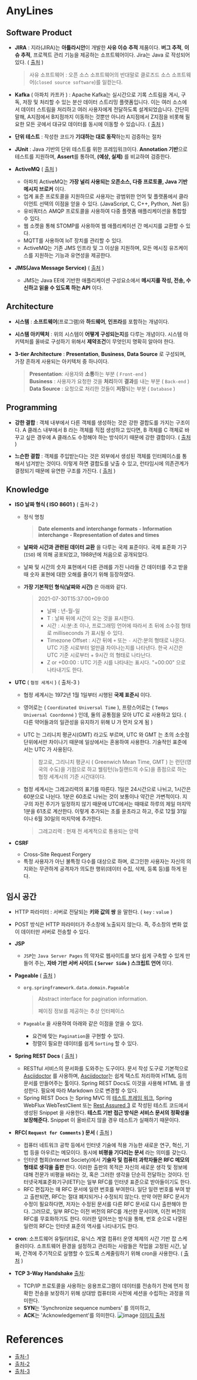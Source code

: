# AnyLines

## Software Product

- **JIRA** : 지라(JIRA)는 **아틀라시안**이 개발한 **사유 이슈 추적** 제품이다. **버그 추적**, **이슈 추적**, 프로젝트 관리 기능을 제공하는 소프트웨어이다. Jira는 Java 로 작성되어 있다. ( [출처](https://ko.wikipedia.org/wiki/%EC%A7%80%EB%9D%BC_(%EC%86%8C%ED%94%84%ED%8A%B8%EC%9B%A8%EC%96%B4)) )

  > 사유 소프트웨어 : 오픈 소스 소프트웨어의 반대말로 클로즈드 소스 소프트웨어(`closed source software`)를 일컫는다. 

- **Kafka** ( 아파치 카프카 ) : Apache Kafka는 실시간으로 기록 스트림을 게시, 구독, 저장 및 처리할 수 있는 분산 데이터 스트리밍 플랫폼입니다. 이는 여러 소스에서 데이터 스트림을 처리하고 여러 사용자에게 전달하도록 설계되었습니다. 간단히 말해, A지점에서 B지점까지 이동하는 것뿐만 아니라 A지점에서 Z지점을 비롯해 필요한 모든 곳에서 대규모 데이터를 동시에 이동할 수 있습니다.  ( [출처](https://www.redhat.com/ko/topics/integration/what-is-apache-kafka) )

- **단위 테스트** : 작성한 코드가 **기대하는 대로 동작**하는지 검증하는 절차

- **JUnit** : Java 기반의 단위 테스트를 위한 프레임워크이다. **Annotation 기반**으로 테스트를 지원하며, **Assert**를 통하여, **(예상, 실제)** 를 비교하여 검증한다.

- **ActiveMQ**  ( [출처](https://dev-jj.tistory.com/entry/MQ-Message-queue%EB%9E%80) )

  - 아파치 ActiveMQ는 **가장 널리 사용되는 오픈소스, 다중 프로토콜, Java 기반 메시지 브로커** 이다.
  - 업계 표준 프로토콜을 지원하므로 사용자는 광범위한 언어 및 플랫폼에서 클라이언트 선택의 이점을 얻을 수 있다. (JavaScript, C, C++, Python, .Net 등)
  - 유비쿼터스 AMQP 프로토콜을 사용하여 다중 플랫폼 애플리케이션을 통합할 수 있다.
  - 웹 소켓을 통해 STOMP를 사용하여 웹 애플리케이션 간 메시지를 교환할 수 있다.
  - MQTT를 사용하여 IoT 장치를 관리할 수 있다.
  - ActiveMQ는 기존 JMS 인프라 및 그 이상을 지원하며, 모든 메시징 유즈케이스를 지원하는 기능과 유연성을 제공한다.

- **JMS(Java Message Service)**  ( [출처](https://www.ibm.com/docs/ko/cics-ts/5.6?topic=server-java-message-service-jms) )

  - JMS는 Java EE에 기반한 애플리케이션 구성요소에서 **메시지를 작성, 전송, 수신하고 읽을 수 있도록 하는 API** 이다. 


## Architecture

- **시스템** : **소프트웨어**(프로그램)와 **하드웨어**, **인프라**를 포함하는 개념이다.

- **시스템 아키텍처** : 위의 시스템이 **어떻게 구성되는지**를 다루는 개념이다. 시스템 아키텍처를 올바로 구성하기 위해서 **제약조건**이 무엇인지 명확히 알아야 한다. 

- **3-tier Architecture** : **Presentation**, **Business**, **Data Source**  로 구성되며, 가장 흔하게 사용되는 아키텍처 중 하나이다.

  > **Presentation**: 사용자와 **소통**하는 부분  ( `Front-end` ) <br>
  > **Business** : 사용자가 요청한 것을 **처리**하여 **결과**를 내는 부분 ( `Back-end` ) <br>
  > **Data Source** : 요청으로 처리한 것들이 **저장**되는 부분 ( `Database` ) <br>

## Programming

- **강한 결합** : 객체 내부에서 다른 객체를 생성하는 것은 강한 결합도를 가지는 구조이다. A 클래스 내부에서 B 라는 객체를 직접 생성하고 있다면, B 객체를 C 객체로 바꾸고 싶은 경우에 A 클래스도 수정해야 하는 방식이기 때문에 강한 결합이다. ( [출처](https://devlog-wjdrbs96.tistory.com/165) )

- **느슨한 결합** : 객체를 주입받는다는 것은 외부에서 생성된 객체를 인터페이스를 통해서 넘겨받는 것이다. 이렇게 하면 결합도를 낮출 수 있고, 런타임시에 의존관계가 결정되기 때문에 유연한 구조를 가진다. ( [출처](https://devlog-wjdrbs96.tistory.com/165) )

## Knowledge

- **ISO 날짜 형식 ( ISO 8601 )**   ( 출처-2 )

  - 정식 명칭

    > **Date elements and** **interchange formats** **- Information interchange - Representation of dates and times**

  - **날짜와 시간과 관련된 데이터 교환** 을 다루는 국제 표준이다. 국제 표준화 기구 (`ISO`) 에 의해 공포되었고,  1988년에 처음으로 공개되었다.

  - 날짜 및 시간의 숫자 표현에서 다른 관례를 가진 나라들 간 데이터를 주고 받을 때 숫자 표현에 대한 오해를 줄이기 위해 등장하였다.

  - **가장 기본적인 형식(날짜와 시간)** 은 아래와 같다.

    > 2021-07-30T15:37:00+09:00
    >
    > - 날짜 : 년-월-일
    > - T : 날짜 뒤에 시간이 오는 것을 표시한다.
    > - 시간 : 시:분:초 이나, 프로그래밍 언어에 따라서 초 뒤에 소수점 형태로 milliseconds 가 표시될 수 있다.
    > - Timezone Offset : 시간 뒤에 `+` 또는 `-`  시간:분의 형태로 나온다. UTC 기준 시로부터 얼만큼 차이나는지를 나타낸다. 한국 시간은 UTC 기준 시로부터 + 9시간 의 형태로 나타난다.
    > - Z or +00:00 : UTC 기준 시를 나타내는 표시다.  "+00:00" 으로 나타내기도 한다.

- **UTC** ( `협정 세계시` )   ( 출처-3 )

  - 협정 세계시는 1972년 1월 1일부터 시행된 **국제 표준시** 이다.

  - 영어로는 ( `Coordinated Universal Time` ), 프랑스어로는 ( `Temps Universal Coordonné` ) 인데, 둘의 공통점을 모아 UTC 로 사용하고 있다. ( 다른 약어들과의 일관성을 유지하기 위해 U 가 먼저 오게 됨 )

  - UTC 는 그리니치 평균시(GMT) 라고도 부르며, UTC 와 GMT 는 초의 소숫점 단위에서만 차이나기 때문에 일상에서는 혼용하여 사용한다. 기술적인 표준에서는 UTC 가 사용된다.

    > 참고로, 그리니치 평균시 ( Greenwich Mean Time,  GMT ) 는 런던(영국의 수도)을 기점으로 하고 웰링턴(뉴질랜드의 수도)을 종점으로 하는 협정 세계시의 기준 시간대이다.

  - 협정 세계시는 그레고리력의 표기를 따른다. 1일은 24시간으로 나뉘고, 1시간은 60분으로 나뉜다. 1분은 60초로 나뉘는 것이 보통이나 약간은 가변적이다. 지구의 자전 주기가 일정하지 않기 때문에 UTC에서는 때때로 하루의 제일 마지막 1분을 61초로 계산한다. 이렇게 추가되는 초를 윤초라고 하고, 주로 12월 31일이나 6월 30일의 마지막에 추가한다. 

    > 그레고리력 : 현재 전 세계적으로 통용되는 양력

- **CSRF** 

  - Cross-Site Request Forgery
  - 특정 사용자가 아닌 불특정 다수를 대상으로 하며, 로그인한 사용자는 자신의 의지와는 무관하게 공격자가 의도한 행위(데이터 수집, 삭제, 등록 등)를 하게 된다.

## 임시 공간

- HTTP 파라미터 : 서버로 전달되는 **키와 값의 쌍** 을 말한다. ( `key` : `value` )

- POST 방식은 HTTP 파라미터가 주소창에 노출되지 않는다. 즉, 주소창의 변화 없이 데이터만 서버로 전송할 수 있다.

- **JSP**

  -  `JSP`는  `Java Server Pages` 의 약자로 웹사이트를 보다 쉽게 구축할 수 있게 만들어 주는, **자바 기반 서버 사이드 ( `Server Side` )  스크립트 언어** 이다. 

- **Pageable** ( [출처](http://devstory.ibksplatform.com/2020/03/spring-boot-jpa-pageable.html) )

  - `org.springframework.data.domain.Pageable` 

    > Abstract interface for pagination information.
    >
    > 페이징 정보를 제공하는 추상 인터페이스

  - `Pageable` 을 사용하여 아래와 같은 이점을 얻을 수 있다.

    - 요건에 맞는 `Pagination`을 구현할 수 있다.
    - 정렬이 필요한 데이터를 쉽게 `Sorting` 할 수 있다.

- **Spring REST Docs**  ( [출처](https://subji.github.io/posts/2021/01/06/springrestdocsexample) )

  - RESTful 서비스의 문서화를 도와주는 도구이다. 문서 작성 도구로 기본적으로  [Asciidoctor](https://asciidoctor.org/) 를 사용하며,  [Asciidoctor](https://asciidoctor.org/)는 쉽게 텍스트 처리하여 HTML 등의 문서를 만들어주는 툴이다. Spring REST Docs도 이것을 사용해 HTML 을 생성한다. 필요에 따라 Markdown 으로 변경할 수 있다.
  - Spring REST Docs 는 Spring MVC 의 [테스트 프레임 워크](https://docs.spring.io/spring-framework/docs/5.0.x/spring-framework-reference/testing.html#spring-mvc-test-framework), Spring WebFlux WebTestClient 또는 [Rest Assured 3](http://rest-assured.io/) 로 작성된 테스트 코드에서 생성된 Snippet 을 사용한다. **테스트 기반 접근 방식은 서비스 문서의 정확성을 보장해준다.** Snippet 이 올바르지 않을 경우 테스트가 실패하기 때문이다.

- **RFC( `Request for Comments` ) 문서**  ( [출처](https://ko.wikipedia.org/wiki/RFC) )

  - 컴퓨터 네트워크 공학 등에서 인터넷 기술에 적용 가능한 새로운 연구, 혁신, 기법 등을 아우르는 메모이다. 동시에 **비평을 기다리는 문서** 라는 의미를 갖는다.
  - 인터넷 협회(Internet Society)에서 **기술자 및 컴퓨터 과학자들은 RFC 메모의 형태로 생각을 출판** 한다. 이러한 출판의 목적은 자신의 새로운 생각 및 정보에 대해 전문가 비평을 바라는 것, 혹은 그러한 생각을 단순히 전달하는 것이다. 인터넷국제표준화기구(IETF)는 일부 RFC를 인터넷 표준으로 받아들이기도 한다.
  - RFC 편집자는 매 RFC 문서에 일련 번호를 부여한다. 일단 일련 번호를 부여 받고 출판되면, RFC는 절대 폐지되거나 수정되지 않는다. 만약 어떤 RFC 문서가 수정이 필요하다면, 저자는 수정된 문서를 다른 RFC 문서로 다시 출판해야 한다. 그러므로, 일부 RFC는 이전 버전의 RFC를 개선한 문서이며, 이전 버전의 RFC를 무효화하기도 한다. 이러한 덮어쓰는 방식을 통해, 번호 순으로 나열된 일련의 RFC는 인터넷 표준의 역사를 나타내기도 한다.

- **cron**:  소프트웨어 유틸리티로, 유닉스 계열 컴퓨터 운영 체제의 시간 기반 잡 스케줄러이다. 소프트웨어 환경을 설정하고 관리하는 사람들은 작업을 고정된 시간, 날짜, 간격에 주기적으로 실행할 수 있도록 스케줄링하기 위해 cron을 사용한다. ( [출처](https://ko.wikipedia.org/wiki/Cron) )

- **TCP 3-Way Handshake** [출처](https://mindnet.tistory.com/entry/%EB%84%A4%ED%8A%B8%EC%9B%8C%ED%81%AC-%EC%89%BD%EA%B2%8C-%EC%9D%B4%ED%95%B4%ED%95%98%EA%B8%B0-22%ED%8E%B8-TCP-3-WayHandshake-4-WayHandshake): 
  - TCP/IP 프로토콜을 사용하는 응용프로그램이 데이터를 전송하기 전에 먼저 정확한 전송을 보장하기 위해 상대방 컴퓨터와 사전에 세션을 수립하는 과정을 의미한다.
  - **SYN**는 'Synchronize sequence numbers' 를 의미하고,
  - **ACK**는 'Acknowledgement'를 의미한다.
    ![image](https://user-images.githubusercontent.com/87057868/139587926-0f3e2632-88a2-4b94-9240-38d9f32ab6e0.png)
    [이미지 출처](https://mindnet.tistory.com/entry/네트워크-쉽게-이해하기-22편-TCP-3-WayHandshake-4-WayHandshake)


# References

- [출처-1](https://java119.tistory.com/52)
- [출처-2](https://java119.tistory.com/24)
- [출처-3](https://ko.wikipedia.org/wiki/%ED%98%91%EC%A0%95_%EC%84%B8%EA%B3%84%EC%8B%9C)
